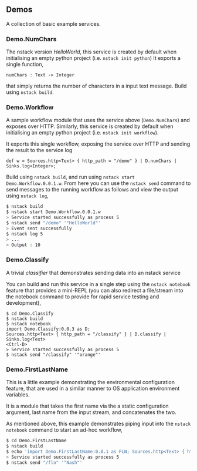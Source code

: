 ## Demos

A collection of basic example services.


### Demo.NumChars

The nstack version _HelloWorld_, this service is created by default when initialising an empty python project (i.e. `nstack init python`)
It exports a single function, 

```
numChars : Text -> Integer
```

that simply returns the number of characters in a input text message. Build using `nstack build`.


### Demo.Workflow

A sample workflow module that uses the service above (`Demo.NumChars`) and exposes over HTTP. Similarly, this service is created by default when initialising an empty python project (i.e. `nstack init workflow`).

It exports this single workflow, exposing the service over HTTP and sending the result to the service log

```
def w = Sources.http<Text> { http_path = "/demo" } | D.numChars | Sinks.log<Integer>;
```

Build using `nstack build`, and run using `nstack start Demo.Workflow.0.0.1.w`. From here you can use the `nstack send` command to send messages to the running workflow as follows and view the output using `nstack log`,

```bash
$ nstack build
$ nstack start Demo.Workflow.0.0.1.w
> Service started successfully as process 5
$ nstack send "/demo" '"HelloWorld"'
> Event sent successfully
$ nstack log 5
> ...
> Output : 10
```

### Demo.Classify

A trivial _classifier_ that demonstrates sending data into an nstack service

You can build and run this service in a single step using the `nstack notebook` feature that provides a mini-REPL (you can also redirect a file/stream into the notebook command to provide for rapid service testing and development),

```
$ cd Demo.Classify
$ nstack build
$ nstack notebook
import Demo.Classify:0.0.3 as D;
Sources.http<Text> { http_path = "/classify" } | D.classify | Sinks.log<Text>
<Ctrl-D>
> Service started successfully as process 5
$ nstack send "/classify" '"orange"'
```

### Demo.FirstLastName

This is a little example demonstrating the environmental configuration feature,
 that are used in a similar manner to OS application environment variables.

It is a module that takes the first name via the a static configuration
argument, last name from the input stream, and concatenates the two.

As mentioned above, this example demonstrates piping input into the `nstack notebook` command to start an ad-hoc workflow,

```bash
$ cd Demo.FirstLastName
$ nstack build
$ echo 'import Demo.FirstLastName:0.0.1 as FLN; Sources.http<Text> { http_path = "/fln" } | FLN.full_name { first_name = "John" } | Sinks.log<Text>' | nstack notebook
> Service started successfully as process 5
$ nstack send "/fln" '"Nash"'
```

